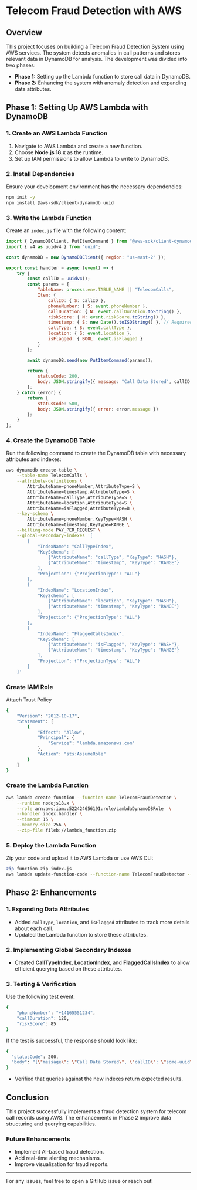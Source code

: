 # Telecom Fraud Detection with AWS

## Overview
This project focuses on building a Telecom Fraud Detection System using AWS services. The system detects anomalies in call patterns and stores relevant data in DynamoDB for analysis. The development was divided into two phases:

- **Phase 1:** Setting up the Lambda function to store call data in DynamoDB.
- **Phase 2:** Enhancing the system with anomaly detection and expanding data attributes.

## Phase 1: Setting Up AWS Lambda with DynamoDB

### 1. Create an AWS Lambda Function
1. Navigate to AWS Lambda and create a new function.
2. Choose **Node.js 18.x** as the runtime.
3. Set up IAM permissions to allow Lambda to write to DynamoDB.

### 2. Install Dependencies
Ensure your development environment has the necessary dependencies:
```sh
npm init -y
npm install @aws-sdk/client-dynamodb uuid
```

### 3. Write the Lambda Function
Create an `index.js` file with the following content:

```javascript
import { DynamoDBClient, PutItemCommand } from "@aws-sdk/client-dynamodb";
import { v4 as uuidv4 } from "uuid";

const dynamoDB = new DynamoDBClient({ region: "us-east-2" });

export const handler = async (event) => {
    try {
        const callID = uuidv4();
        const params = {
            TableName: process.env.TABLE_NAME || "TelecomCalls",
            Item: {
                callID: { S: callID },
                phoneNumber: { S: event.phoneNumber },
                callDuration: { N: event.callDuration.toString() },
                riskScore: { N: event.riskScore.toString() },
                timestamp: { S: new Date().toISOString() }, // Required as sort key
                callType: { S: event.callType },
                location: { S: event.location },
                isFlagged: { BOOL: event.isFlagged }
            }
        };

        await dynamoDB.send(new PutItemCommand(params));

        return {
            statusCode: 200,
            body: JSON.stringify({ message: "Call Data Stored", callID })
        };
    } catch (error) {
        return {
            statusCode: 500,
            body: JSON.stringify({ error: error.message })
        };
    }
};
```

### 4. Create the DynamoDB Table
Run the following command to create the DynamoDB table with necessary attributes and indexes:

```sh
aws dynamodb create-table \
    --table-name TelecomCalls \
    --attribute-definitions \
        AttributeName=phoneNumber,AttributeType=S \
        AttributeName=timestamp,AttributeType=S \
        AttributeName=callType,AttributeType=S \
        AttributeName=location,AttributeType=S \
        AttributeName=isFlagged,AttributeType=B \
    --key-schema \
        AttributeName=phoneNumber,KeyType=HASH \
        AttributeName=timestamp,KeyType=RANGE \
    --billing-mode PAY_PER_REQUEST \
    --global-secondary-indexes '[
        {
            "IndexName": "CallTypeIndex",
            "KeySchema": [
                {"AttributeName": "callType", "KeyType": "HASH"},
                {"AttributeName": "timestamp", "KeyType": "RANGE"}
            ],
            "Projection": {"ProjectionType": "ALL"}
        },
        {
            "IndexName": "LocationIndex",
            "KeySchema": [
                {"AttributeName": "location", "KeyType": "HASH"},
                {"AttributeName": "timestamp", "KeyType": "RANGE"}
            ],
            "Projection": {"ProjectionType": "ALL"}
        },
        {
            "IndexName": "FlaggedCallsIndex",
            "KeySchema": [
                {"AttributeName": "isFlagged", "KeyType": "HASH"},
                {"AttributeName": "timestamp", "KeyType": "RANGE"}
            ],
            "Projection": {"ProjectionType": "ALL"}
        }
    ]'
```

### Create IAM Role

Attach Trust Policy

```sh
{
    "Version": "2012-10-17",
    "Statement": [
        {
            "Effect": "Allow",
            "Principal": {
                "Service": "lambda.amazonaws.com"
            },
            "Action": "sts:AssumeRole"
        }
    ]
}
```

### Create the Lambda Function
```sh
aws lambda create-function --function-name TelecomFraudDetector \
    --runtime nodejs18.x \
    --role arn:aws:iam::522424656191:role/LambdaDynamoDBRole  \
    --handler index.handler \
    --timeout 15 \
    --memory-size 256 \
    --zip-file fileb://lambda_function.zip
```


### 5. Deploy the Lambda Function
Zip your code and upload it to AWS Lambda or use AWS CLI:
```sh
zip function.zip index.js
aws lambda update-function-code --function-name TelecomFraudDetector --zip-file fileb://function.zip
```

## Phase 2: Enhancements

### 1. Expanding Data Attributes
- Added `callType`, `location`, and `isFlagged` attributes to track more details about each call.
- Updated the Lambda function to store these attributes.

### 2. Implementing Global Secondary Indexes
- Created **CallTypeIndex**, **LocationIndex**, and **FlaggedCallsIndex** to allow efficient querying based on these attributes.

### 3. Testing & Verification

Use the following test event:

``` sh
{
    "phoneNumber": "+14165551234",
    "callDuration": 120,
    "riskScore": 85
}
```

If the test is successful, the response should look like:

``` sh
{
  "statusCode": 200,
  "body": "{\"message\": \"Call Data Stored\", \"callID\": \"some-uuid\", \"timestamp\": \"2025-03-31T20:15:00.123Z\"}"
}
``` 

- Verified that queries against the new indexes return expected results.

## Conclusion
This project successfully implements a fraud detection system for telecom call records using AWS. The enhancements in Phase 2 improve data structuring and querying capabilities.

### Future Enhancements
- Implement AI-based fraud detection.
- Add real-time alerting mechanisms.
- Improve visualization for fraud reports.

---
For any issues, feel free to open a GitHub issue or reach out!

